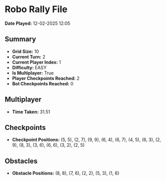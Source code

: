 # Robo Rally File
**Date Played:** 12-02-2025 12:05

## Summary
- **Grid Size:** 10
- **Current Turn:** 2
- **Current Player Index:** 1
- **Difficulty:** EASY
- **Is Multiplayer:** True
- **Player Checkpoints Reached:** 2
- **Bot Checkpoints Reached:** 0

## Multiplayer
- **Time Taken:** 31.51 

## Checkpoints
- **Checkpoint Positions:** (5, 5), (2, 7), (9, 9), (6, 4), (6, 7), (4, 5), (6, 3), (2, 9), (8, 3), (3, 6), (6, 6), (3, 2), (2, 5)

## Obstacles
- **Obstacle Positions:** (8, 8), (7, 6), (2, 2), (5, 3), (1, 6)

